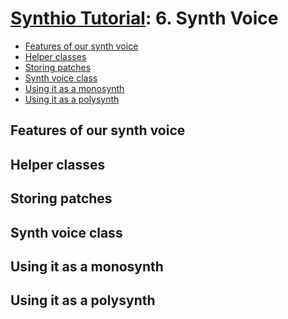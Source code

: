 # [Synthio Tutorial](.): 6. Synth Voice

<!--ts-->
   * [Features of our synth voice](#features-of-our-synth-voice)
   * [Helper classes](#helper-classes)
   * [Storing patches](#storing-patches)
   * [Synth voice class](#synth-voice-class)
   * [Using it as a monosynth](#using-it-as-a-monosynth)
   * [Using it as a polysynth](#using-it-as-a-polysynth)

<!-- Created by https://github.com/ekalinin/github-markdown-toc -->
<!-- Added by: tod, at: Mon Mar 31 18:08:53 PDT 2025 -->

<!--te-->

## Features of our synth voice

## Helper classes

## Storing patches

## Synth voice class

## Using it as a monosynth

## Using it as a polysynth
